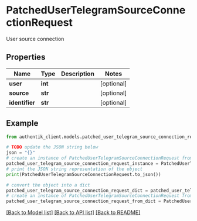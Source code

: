 # PatchedUserTelegramSourceConnectionRequest

User source connection

## Properties

Name | Type | Description | Notes
------------ | ------------- | ------------- | -------------
**user** | **int** |  | [optional] 
**source** | **str** |  | [optional] 
**identifier** | **str** |  | [optional] 

## Example

```python
from authentik_client.models.patched_user_telegram_source_connection_request import PatchedUserTelegramSourceConnectionRequest

# TODO update the JSON string below
json = "{}"
# create an instance of PatchedUserTelegramSourceConnectionRequest from a JSON string
patched_user_telegram_source_connection_request_instance = PatchedUserTelegramSourceConnectionRequest.from_json(json)
# print the JSON string representation of the object
print(PatchedUserTelegramSourceConnectionRequest.to_json())

# convert the object into a dict
patched_user_telegram_source_connection_request_dict = patched_user_telegram_source_connection_request_instance.to_dict()
# create an instance of PatchedUserTelegramSourceConnectionRequest from a dict
patched_user_telegram_source_connection_request_from_dict = PatchedUserTelegramSourceConnectionRequest.from_dict(patched_user_telegram_source_connection_request_dict)
```
[[Back to Model list]](../README.md#documentation-for-models) [[Back to API list]](../README.md#documentation-for-api-endpoints) [[Back to README]](../README.md)


